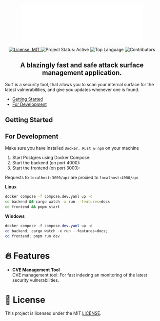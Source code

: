 <p align="center">
  <img src="assets/logo_white.png" alt="Logo" style="width:400px; display:block; margin:auto;">
</p>

<p align="center">
  <a href="/LICENSE">
    <img src="https://cdn.prod.website-files.com/5e0f1144930a8bc8aace526c/65dd9eb5aaca434fac4f1c34_License-MIT-blue.svg" alt="License: MIT">
  </a>
    <img src="https://img.shields.io/badge/status-active-brightgreen.svg" alt="Project Status: Active">
    <img src="https://img.shields.io/github/languages/top/HectorSchreiner/surf.svg" alt="Top Language">
    <img src="https://img.shields.io/github/contributors/HectorSchreiner/surf.svg" alt="Contributors">
</p>

<h2 align="center">A blazingly fast and safe attack surface management application.</h2>

Surf is a security tool, that allows you to scan your internal surface for the latest vulnerabilities, and give you updates whenever one is found. 

* [Getting Started](#getting-started)
* [For Development](#for-development)

## Getting Started


## For Development
Make sure you have installed `Docker, Rust & npm` on your machine

1. Start Postgres using Docker Compose:
2. Start the backend (on port 4000):
3. Start the frontend (on port 3000):

Requests to `localhost:3000/api` are proxied to `localhost:4000/api`

**Linux**
```bash
docker compose -f compose.dev.yaml up -d
cd backend && cargo watch -x run --features=docs
cd frontend && pnpm start
```

**Windows**
```powershell
docker compose -f compose.dev.yaml up -d
cd backend; cargo watch -x run --features=docs;
cd frontend; pnpm run dev
```

# 🔥 Features

- **CVE Management Tool**  
    CVE management tool: For fast indexing an monitoring of the latest security vulnerabilities.



# 📄 License

This project is licensed under the MIT [LICENSE](./LICENSE).
